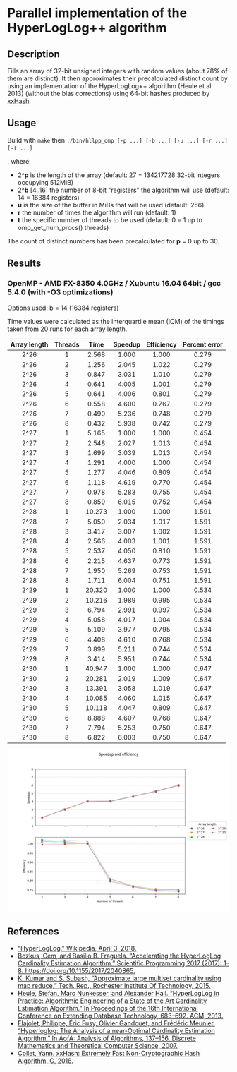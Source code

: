 # Parallel implementation of the HyperLogLog++ algorithm
## Description
Fills an array of 32-bit unsigned integers with random values (about 78% of them are distinct). It then approximates their precalculated distinct count by using an implementation of the HyperLogLog++ algorithm (Heule et al. 2013) (without the bias corrections) using 64-bit hashes produced by [xxHash](https://github.com/Cyan4973/xxHash).
## Usage
Build with `make` then `./bin/hllpp_omp [-p ...] [-b ...] [-u ...] [-r ...] [-t ...]`

, where:
* 2^**p** is the length of the array (default: 27 = 134217728 32-bit integers occupying 512MiB) 
* 2^**b** [4..16] the number of 8-bit "registers" the algorithm will use (default: 14 = 16384 registers)
* **u** is the size of the buffer in MiBs that will be used (default: 256)
* **r** the number of times the algorithm will run (default: 1)
* **t** the specific number of threads to be used (default: 0 = 1 up to omp_get_num_procs() threads)

The count of distinct numbers has been precalculated for **p** = 0 up to 30.
## Results 
### OpenMP - AMD FX-8350 4.0GHz / Xubuntu 16.04 64bit / gcc 5.4.0 (with -O3 optimizations)
Options used: b = 14 (16384 registers)

Time values were calculated as the interquartile mean (IQM) of the timings taken from 20 runs for each array length.

| Array length | Threads | Time | Speedup | Efficiency | Percent error |
|:------------:|:-------:|:------:|:-------:|:----------:|:-------------:|
| 2^26 | 1 | 2.568 | 1.000 | 1.000 | 0.279 |
| 2^26 | 2 | 1.256 | 2.045 | 1.022 | 0.279 |
| 2^26 | 3 | 0.847 | 3.031 | 1.010 | 0.279 |
| 2^26 | 4 | 0.641 | 4.005 | 1.001 | 0.279 |
| 2^26 | 5 | 0.641 | 4.006 | 0.801 | 0.279 |
| 2^26 | 6 | 0.558 | 4.600 | 0.767 | 0.279 |
| 2^26 | 7 | 0.490 | 5.236 | 0.748 | 0.279 |
| 2^26 | 8 | 0.432 | 5.938 | 0.742 | 0.279 |
| 2^27 | 1 | 5.165 | 1.000 | 1.000 | 0.454 |
| 2^27 | 2 | 2.548 | 2.027 | 1.013 | 0.454 |
| 2^27 | 3 | 1.699 | 3.039 | 1.013 | 0.454 |
| 2^27 | 4 | 1.291 | 4.000 | 1.000 | 0.454 |
| 2^27 | 5 | 1.277 | 4.046 | 0.809 | 0.454 |
| 2^27 | 6 | 1.118 | 4.619 | 0.770 | 0.454 |
| 2^27 | 7 | 0.978 | 5.283 | 0.755 | 0.454 |
| 2^27 | 8 | 0.859 | 6.015 | 0.752 | 0.454 |
| 2^28 | 1 | 10.273 | 1.000 | 1.000 | 1.591 |
| 2^28 | 2 | 5.050 | 2.034 | 1.017 | 1.591 |
| 2^28 | 3 | 3.417 | 3.007 | 1.002 | 1.591 |
| 2^28 | 4 | 2.566 | 4.003 | 1.001 | 1.591 |
| 2^28 | 5 | 2.537 | 4.050 | 0.810 | 1.591 |
| 2^28 | 6 | 2.215 | 4.637 | 0.773 | 1.591 |
| 2^28 | 7 | 1.950 | 5.269 | 0.753 | 1.591 |
| 2^28 | 8 | 1.711 | 6.004 | 0.751 | 1.591 |
| 2^29 | 1 | 20.320 | 1.000 | 1.000 | 0.534 |
| 2^29 | 2 | 10.216 | 1.989 | 0.995 | 0.534 |
| 2^29 | 3 | 6.794 | 2.991 | 0.997 | 0.534 |
| 2^29 | 4 | 5.058 | 4.017 | 1.004 | 0.534 |
| 2^29 | 5 | 5.109 | 3.977 | 0.795 | 0.534 |
| 2^29 | 6 | 4.408 | 4.610 | 0.768 | 0.534 |
| 2^29 | 7 | 3.899 | 5.211 | 0.744 | 0.534 |
| 2^29 | 8 | 3.414 | 5.951 | 0.744 | 0.534 |
| 2^30 | 1 | 40.947 | 1.000 | 1.000 | 0.647 |
| 2^30 | 2 | 20.281 | 2.019 | 1.009 | 0.647 |
| 2^30 | 3 | 13.391 | 3.058 | 1.019 | 0.647 |
| 2^30 | 4 | 10.085 | 4.060 | 1.015 | 0.647 |
| 2^30 | 5 | 10.118 | 4.047 | 0.809 | 0.647 |
| 2^30 | 6 | 8.888 | 4.607 | 0.768 | 0.647 |
| 2^30 | 7 | 7.794 | 5.253 | 0.750 | 0.647 |
| 2^30 | 8 | 6.822 | 6.003 | 0.750 | 0.647 |

![](results/xubuntu_openmp_converted.png)
## References
* [“HyperLogLog.” Wikipedia, April 3, 2018.](https://en.wikipedia.org/w/index.php?title=HyperLogLog&oldid=833994784)
* [Bozkus, Cem, and Basilio B. Fraguela. “Accelerating the HyperLogLog Cardinality Estimation Algorithm.” Scientific Programming 2017 (2017): 1–8. https://doi.org/10.1155/2017/2040865.
](biblio/2040865.pdf)
* [K. Kumar and S. Subash, “Approximate large multiset cardinality using map reduce,” Tech. Rep., Rochester Institute Of Technology, 2015.](biblio/report.pdf)
* [Heule, Stefan, Marc Nunkesser, and Alexander Hall. “HyperLogLog in Practice: Algorithmic Engineering of a State of the Art Cardinality Estimation Algorithm.” In Proceedings of the 16th International Conference on Extending Database Technology, 683–692. ACM, 2013.
](biblio/p683-heule.pdf)
* [Flajolet, Philippe, Éric Fusy, Olivier Gandouet, and Frédéric Meunier. “Hyperloglog: The Analysis of a near-Optimal Cardinality Estimation Algorithm.” In AofA: Analysis of Algorithms, 137–156. Discrete Mathematics and Theoretical Computer Science, 2007.
](biblio/FlFuGaMe07.pdf)
* [Collet, Yann. xxHash: Extremely Fast Non-Cryptographic Hash Algorithm. C, 2018.](https://github.com/Cyan4973/xxHash)
